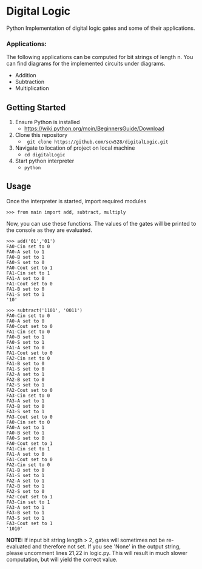 
# Digital Logic

Python Implementation of digital logic gates and some of their applications.

### Applications:
The following applications can be computed for bit strings of length n. You can find diagrams for the implemented circuits under diagrams.
- Addition
- Subtraction
- Multiplication


## Getting Started
1. Ensure Python is installed
   - https://wiki.python.org/moin/BeginnersGuide/Download
2. Clone this repository
   - ``` git clone https://github.com/scw528/digitalLogic.git```
3. Navigate to location of project on local machine
   - ```cd digitalLogic ```
4. Start python interpreter
   - ``` python ```

## Usage
Once the interpreter is started, import required modules

``` >>> from main import add, subtract, multiply ```

Now, you can use these functions. The values of the gates will be printed to the console as they are evaluated.

```
>>> add('01','01')
FA0-Cin set to 0
FA0-A set to 1
FA0-B set to 1
FA0-S set to 0
FA0-Cout set to 1
FA1-Cin set to 1
FA1-A set to 0
FA1-Cout set to 0
FA1-B set to 0
FA1-S set to 1
'10'
```

```
>>> subtract('1101', '0011')
FA0-Cin set to 0
FA0-A set to 0
FA0-Cout set to 0
FA1-Cin set to 0
FA0-B set to 1
FA0-S set to 1
FA1-A set to 0
FA1-Cout set to 0
FA2-Cin set to 0
FA1-B set to 0
FA1-S set to 0
FA2-A set to 1
FA2-B set to 0
FA2-S set to 1
FA2-Cout set to 0
FA3-Cin set to 0
FA3-A set to 1
FA3-B set to 0
FA3-S set to 1
FA3-Cout set to 0
FA0-Cin set to 0
FA0-A set to 1
FA0-B set to 1
FA0-S set to 0
FA0-Cout set to 1
FA1-Cin set to 1
FA1-A set to 0
FA1-Cout set to 0
FA2-Cin set to 0
FA1-B set to 0
FA1-S set to 1
FA2-A set to 1
FA2-B set to 1
FA2-S set to 0
FA2-Cout set to 1
FA3-Cin set to 1
FA3-A set to 1
FA3-B set to 1
FA3-S set to 1
FA3-Cout set to 1
'1010'
```

**NOTE:** If input bit string length > 2, gates will sometimes not be re-evaluated and therefore not set.
If you see 'None' in the output string, please uncomment lines 21,22 in logic.py. This will result 
in much slower computation, but will yield the correct value. 